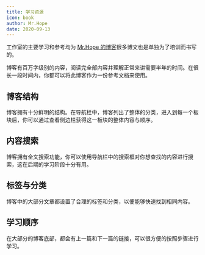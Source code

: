 ```yaml
---
title: 学习资源
icon: book
author: Mr.Hope
date: 2020-09-13
---
```


工作室的主要学习和参考均为 [Mr.Hope 的博客](https://mrhope.site)很多博文也是单独为了培训而书写的。

博客有百万字级别的内容，阅读完全部内容并理解正常来讲需要半年的时间。在很长一段时间内，你都可以将此博客作为一份参考文档来使用。

## 博客结构

博客拥有十分鲜明的结构。在导航栏中，博客列出了整体的分类，进入到每一个板块后，你可以通过查看侧边栏获得这一板块的整体内容与顺序。

## 内容搜索

博客拥有全文搜索功能，你可以使用导航栏中的搜索框对你想查找的内容进行搜索，这在后期的学习阶段十分有用。

## 标签与分类

博客中的大部分文章都设置了合理的标签和分类，以便能够快速找到相同内容。

## 学习顺序

在大部分的博客底部，都会有上一篇和下一篇的链接，可以很方便的按照步骤进行学习。
